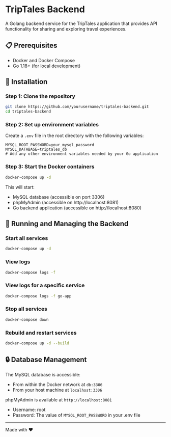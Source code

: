 # TripTales Backend

A Golang backend service for the TripTales application that provides API functionality for sharing and exploring travel experiences.

## 📋 Prerequisites

- Docker and Docker Compose
- Go 1.18+ (for local development)

## 🔧 Installation

### Step 1: Clone the repository

```bash
git clone https://github.com/yourusername/triptales-backend.git
cd triptales-backend
```

### Step 2: Set up environment variables

Create a `.env` file in the root directory with the following variables:

```
MYSQL_ROOT_PASSWORD=your_mysql_password
MYSQL_DATABASE=triptales_db
# Add any other environment variables needed by your Go application
```

### Step 3: Start the Docker containers

```bash
docker-compose up -d
```

This will start:
- MySQL database (accessible on port 3306)
- phpMyAdmin (accessible on http://localhost:8081)
- Go backend application (accessible on http://localhost:8080)


## 🚀 Running and Managing the Backend

### Start all services
```bash
docker-compose up -d
```

### View logs
```bash
docker-compose logs -f
```

### View logs for a specific service
```bash
docker-compose logs -f go-app
```

### Stop all services
```bash
docker-compose down
```

### Rebuild and restart services
```bash
docker-compose up -d --build
```

## 🔒 Database Management

The MySQL database is accessible:
- From within the Docker network at `db:3306`
- From your host machine at `localhost:3306`

phpMyAdmin is available at `http://localhost:8081`
- Username: root
- Password: The value of `MYSQL_ROOT_PASSWORD` in your .env file
---

Made with ❤️ 
